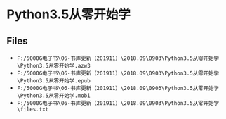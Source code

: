 # Python3.5从零开始学

## Files

- `F:/5000G电子书\06-书库更新（201911）\2018.09\0903\Python3.5从零开始学\Python3.5从零开始学.azw3`
- `F:/5000G电子书\06-书库更新（201911）\2018.09\0903\Python3.5从零开始学\Python3.5从零开始学.epub`
- `F:/5000G电子书\06-书库更新（201911）\2018.09\0903\Python3.5从零开始学\Python3.5从零开始学.mobi`
- `F:/5000G电子书\06-书库更新（201911）\2018.09\0903\Python3.5从零开始学\files.txt`
